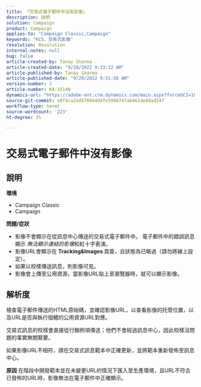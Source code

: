 ```yaml
---
title: 「交易式電子郵件中沒有影像」
description: 說明
solution: Campaign
product: Campaign
applies-to: "Campaign Classic,Campaign"
keywords: "KCS，交易式影像"
resolution: Resolution
internal-notes: null
bug: false
article-created-by: Tanay Sharma .
article-created-date: "9/20/2022 9:33:12 AM"
article-published-by: Tanay Sharma .
article-published-date: "9/20/2022 9:51:56 AM"
version-number: 3
article-number: KA-15140
dynamics-url: "https://adobe-ent.crm.dynamics.com/main.aspx?forceUCI=1&pagetype=entityrecord&etn=knowledgearticle&id=961ae13a-c738-ed11-9db1-002248086735"
source-git-commit: e8f4ca2dd578944d4fe399074fab461de88ad247
workflow-type: tm+mt
source-wordcount: '223'
ht-degree: 3%

---
```


# 交易式電子郵件中沒有影像

## 說明

<b>環境</b>
- Campaign Classic
- Campaign



<b>問題/症狀</b>
- 影像不會顯示在從訊息中心傳送的交易式電子郵件中。 電子郵件中的錯誤訊息顯示 *無法顯示連結的影像*&#x200B;和紅十字表演。
- 影像URL會顯示在 <b>Tracking&amp;Images </b>頁簽，且狀態為已略過（請勿將線上設定）。
- 如果以校樣傳送訊息，則影像可見。
- 影像會上傳至公用資源，當影像URL貼上至瀏覽器時，就可以顯示影像。



## 解析度






檢查電子郵件傳送的HTML原始碼，並確認影像URL，以查看影像的托管位置，以及URL是否與執行個體的公用資源URL對應。



交易式訊息的校樣會直接從行銷例項傳送；他們不會經過訊息中心，因此校樣沒問題的事實無關緊要。



如果影像URL不相符，請在交易式訊息範本中正確更新，並將範本重新發佈至訊息中心。


<b>原因</b>
在階段中開發範本並在未變更URL的情況下匯入至生產環境，且URL不符合已發佈的URL時，影像無法在電子郵件中正確顯示。




